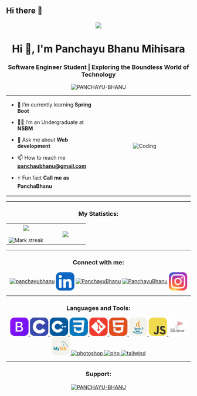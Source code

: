 ## Hi there 👋
<p align="center"><picture align="center"><img align="center" src = "https://github.com/7oSkaaa/7oSkaaa/blob/main/Images/about_me.gif?raw=true" width = 50px></picture></p>
<h1 align="center">Hi 👋, I'm   Panchayu Bhanu Mihisara</h1>
<h3 align="center">Software Engineer Student | Exploring the Boundless World of Technology</h3>
<p align="center"> <img src="https://komarev.com/ghpvc/?username=PANCHAYU-BHANU&label=Profile%20views&color=0e75b6&style=flat" alt="PANCHAYU-BHANU" /> </p>

<table align="center">
<tr border="none">
<td width="50%" align="left">
  
- 🌱 I’m currently learning **Spring Boot**

- 🧑‍🎓 I’m an Undergraduate at **NSBM**

- 💬 Ask me about **Web development**

- 📫 How to reach me **panchaubhanu@gmail.com**
  
- ⚡ Fun fact **Call me as PanchaBhanu**

</td>
<td width="50%" align="center">

  <img align="center" alt="Coding" width="450" src="https://repository-images.githubusercontent.com/588181932/e36ec678-7984-4cdd-8e4c-a3932772ff8e">

  
  </td>
</tr>
</table>

---

<h3 align="center">My Statistics:</h3>
<p align="center">
<table align="center">
<tr border="none">
<td width="50%" align="center">
  
  <img  align="center"  src="https://github-readme-stats.vercel.app/api?username=PANCHAYU-BHANU&theme=dark&show_icons=true&count_private=true" />
  <br></br>
  <img  title="🔥 Get streak stats for your profile at git.io/streak-stats" alt="Mark streak" src="https://github-readme-streak-stats.herokuapp.com/?user=Scar1109&theme=dark&hide_border=false" alt="GitHub Streak" /> 
</td>
<td width="50%" align="center">

  <img  align="center"  src="https://github-readme-stats.anuraghazra1.vercel.app/api/top-langs/?username=PANCHAYU-BHANU&theme=dark&hide_border=false&no-bg=true&no-frame=true&langs_count=10"/>
  
  </td>
</tr>
</table>

---

<h3 align="center">Connect with me:</h3>
<p align="center">
<a href="https://youtube.com/@masterdiscount5359?si=yt75qai3PlHKnxYf" target="blank"><img align="center" src="https://static-00.iconduck.com/assets.00/youtube-icon-2048x2048-gedp2icy.png" alt="panchayubhanu" height="50" width="50" /></a>
<a href="https://www.linkedin.com/in/panchayu-bhanu-49a854257/" target="blank"><img align="center" src="https://github.com/tandpfun/skill-icons/blob/main/icons/LinkedIn.svg" alt="PanchayuBhanu" height="50" width="50" /></a>
<a href="https://stackoverflow.com/users/25687743/panchayu-bhanu" target="blank"><img align="center" src="https://raw.githubusercontent.com/rahuldkjain/github-profile-readme-generator/master/src/images/icons/Social/stack-overflow.svg" alt="PanchayuBhanu" height="50" width="50" /></a>
<a href="https://web.facebook.com/panchayubhanu.mihisaramanawaduge" target="blank"><img align="center" src="https://raw.githubusercontent.com/rahuldkjain/github-profile-readme-generator/master/src/images/icons/Social/facebook.svg" alt="PanchayuBhanu" height="50" width="50" /></a>
<a href="https://www.instagram.com/panchayu_bhanu?igsh=MzNlNGNkZWQ4Mg==" target="blank"><img align="center" src="https://github.com/tandpfun/skill-icons/blob/main/icons/Instagram.svg" alt="PanchayuBhanu" height="50" width="50" /></a>
</p>

---

<h3 align="center">Languages and Tools:</h3>
<p align="center"> <a href="https://getbootstrap.com" target="_blank" rel="noreferrer"> <img src="https://github.com/tandpfun/skill-icons/blob/main/icons/Bootstrap.svg" alt="bootstrap" width="50" height="50"/> </a> <a href="https://www.cprogramming.com/" target="_blank" rel="noreferrer"> <img src="https://github.com/tandpfun/skill-icons/blob/main/icons/C.svg" alt="c" width="50" height="50"/> </a> <a href="https://www.w3schools.com/cpp/" target="_blank" rel="noreferrer"> <img src="https://github.com/tandpfun/skill-icons/blob/main/icons/CPP.svg" alt="cplusplus" width="50" height="50"/> </a> <a href="https://www.w3schools.com/css/" target="_blank" rel="noreferrer"> <img src="https://github.com/tandpfun/skill-icons/blob/main/icons/CSS.svg" alt="css3" width="50" height="50"/> </a> <a href="https://git-scm.com/" target="_blank" rel="noreferrer"> <img src="https://github.com/tandpfun/skill-icons/blob/main/icons/Git.svg" alt="git" width="50" height="50"/> </a> <a href="https://www.w3.org/html/" target="_blank" rel="noreferrer"> <img src="https://github.com/tandpfun/skill-icons/blob/main/icons/HTML.svg" alt="html5" width="50" height="50"/> </a> <a href="https://www.java.com" target="_blank" rel="noreferrer"> <img src="https://github.com/tandpfun/skill-icons/blob/main/icons/Java-Light.svg" alt="java" width="50" height="50"/> </a> <a href="https://developer.mozilla.org/en-US/docs/Web/JavaScript" target="_blank" rel="noreferrer"> <img src="https://github.com/tandpfun/skill-icons/blob/main/icons/JavaScript.svg" alt="javascript" width="50" height="50"/> </a> <a href="https://www.microsoft.com/en-us/sql-server" target="_blank" rel="noreferrer"> <img src="https://github.com/Scar1109/skill-icons/blob/Scar1109/icons/microsoftSQL.svg" alt="mssql" width="50" height="50"/> </a> <a href="https://www.mysql.com/" target="_blank" rel="noreferrer"> <img src="https://github.com/tandpfun/skill-icons/blob/main/icons/MySQL-Light.svg" alt="mysql" width="50" height="50"/> </a> <a href="https://www.photoshop.com/en" target="_blank" rel="noreferrer"> <img src="https://github.com/Scar1109/skill-icons/blob/Scar1109/icons/Photoshop.svg" alt="photoshop" width="50" height="50"/> </a> <a href="https://www.php.net" target="_blank" rel="noreferrer"> <img src="https://github.com/Scar1109/skill-icons/blob/Scar1109/icons/PHP-Light.svg" alt="php" width="50" height="50"/> </a> <a href="https://tailwindcss.com/" target="_blank" rel="noreferrer"> <img src="https://github.com/Scar1109/skill-icons/blob/Scar1109/icons/TailwindCSS-Light.svg" alt="tailwind" width="50" height="50"/> </a> </p>

---

<h3 align="center">Support:</h3>
<p align="center"><a href="#"> <img align="center" src="https://cdn.buymeacoffee.com/buttons/v2/default-yellow.png" height="50" width="210" alt="PANCHAYU-BHANU" /></a></p>
<!--
**PANCHAYU-BHANU/PANCHAYU-BHANU** is a ✨ _special_ ✨ repository because its `README.md` (this file) appears on your GitHub profile.
